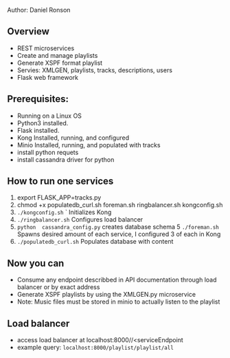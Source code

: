 Author: Daniel Ronson

## Overview
- REST microservices
- Create and manage playlists
- Generate XSPF format playlist
- Servies: XMLGEN, playlists, tracks, descriptions, users
- Flask web framework

## Prerequisites:
- Running on a Linux OS
- Python3 installed.
- Flask installed.
- Kong Installed, running, and configured
- Minio Installed, running, and populated with tracks
- install python requets
- install cassandra driver for python

## How to run one services
1. export FLASK_APP=tracks.py
2. chmod +x populatedb_curl.sh foreman.sh ringbalancer.sh kongconfig.sh
3. `./kongconfig.sh` ` Initializes Kong
3. `./ringbalancer.sh` Configures load balancer
4. `python  cassandra_config.py` creates database schema
5 `./foreman.sh` Spawns desired amount of each service, I configured 3 of each in Kong
6. `./populatedb_curl.sh` Populates database with content

## Now you can 
- Consume any endpoint describbed in API documentation through load balancer or by exact address
- Generate XSPF playlists by using the XMLGEN.py microservice
- Note: Music files must be stored in minio to actually listen to the playlist

## Load balancer 
 - access load balancer at localhost:8000/<serviceName>/<serviceEndpoint
 - example query: `localhost:8000/playlist/playlist/all`






